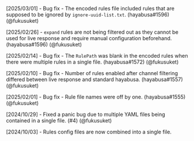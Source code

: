 [2025/03/01] - Bug fix - The encoded rules file included rules that are supposed to be ignored by `ignore-uuid-list.txt`. (hayabusa#1596) (@fukusuket)

[2025/02/26] - `expand` rules are not being filtered out as they cannot be used for live response and require manual configuration beforehand. (hayabusa#1596) (@fukusuket)

[2025/02/14] - Bug fix - The `RulePath` was blank in the encoded rules when there were multiple rules in a single file. (hayabusa#1572) (@fukusuket)

[2025/02/10] - Bug fix - Number of rules enabled after channel filtering differed between live response and standard hayabusa. (hayabusa#1557) (@fukusuket)

[2025/02/01] - Bug fix - Rule file names were off by one. (hayabusa#1555) (@fukusuket)

[2024/10/29] - Fixed a panic bug due to multiple YAML files being contained in a single file. (#4) (@fukusuket)

[2024/10/03] - Rules config files are now combined into a single file.

